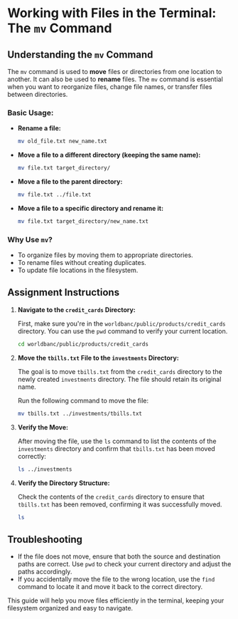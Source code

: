 # Working with Files in the Terminal: The `mv` Command

## Understanding the `mv` Command

The `mv` command is used to **move** files or directories from one location to another. It can also be used to **rename** files. The `mv` command is essential when you want to reorganize files, change file names, or transfer files between directories.

### Basic Usage:

- **Rename a file:**

  ```bash
  mv old_file.txt new_name.txt
  ```

- **Move a file to a different directory (keeping the same name):**

  ```bash
  mv file.txt target_directory/
  ```

- **Move a file to the parent directory:**

  ```bash
  mv file.txt ../file.txt
  ```

- **Move a file to a specific directory and rename it:**

  ```bash
  mv file.txt target_directory/new_name.txt
  ```

### Why Use `mv`?

- To organize files by moving them to appropriate directories.
- To rename files without creating duplicates.
- To update file locations in the filesystem.

## Assignment Instructions

1. **Navigate to the `credit_cards` Directory:**

   First, make sure you're in the `worldbanc/public/products/credit_cards` directory. You can use the `pwd` command to verify your current location.

   ```bash
   cd worldbanc/public/products/credit_cards
   ```

2. **Move the `tbills.txt` File to the `investments` Directory:**

   The goal is to move `tbills.txt` from the `credit_cards` directory to the newly created `investments` directory. The file should retain its original name.

   Run the following command to move the file:

   ```bash
   mv tbills.txt ../investments/tbills.txt
   ```

3. **Verify the Move:**

   After moving the file, use the `ls` command to list the contents of the `investments` directory and confirm that `tbills.txt` has been moved correctly:

   ```bash
   ls ../investments
   ```

4. **Verify the Directory Structure:**

   Check the contents of the `credit_cards` directory to ensure that `tbills.txt` has been removed, confirming it was successfully moved.

   ```bash
   ls
   ```

## Troubleshooting

- If the file does not move, ensure that both the source and destination paths are correct. Use `pwd` to check your current directory and adjust the paths accordingly.
- If you accidentally move the file to the wrong location, use the `find` command to locate it and move it back to the correct directory.

This guide will help you move files efficiently in the terminal, keeping your filesystem organized and easy to navigate.
